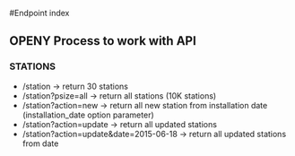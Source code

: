 #Endpoint index

OPENY Process to work with API
------------------------------

### STATIONS

 - /station									-> return 30 stations  
 - /station?psize=all							-> return all stations (10K stations)  
 - /station?action=new							-> return all new station from installation date (installation_date option parameter)  
 - /station?action=update						-> return all updated stations   
 - /station?action=update&date=2015-06-18		-> return all updated stations from date  